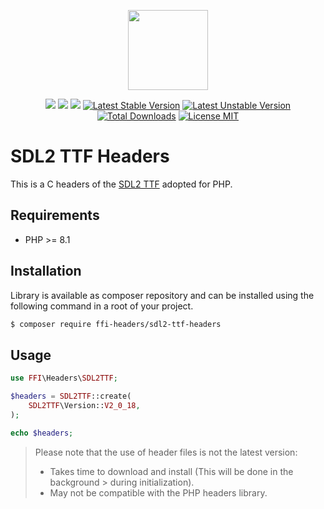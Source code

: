 <p align="center">
    <a href="https://github.com/php-ffi-headers">
        <img src="https://avatars.githubusercontent.com/u/101121010?s=256" width="128" />
    </a>
</p>

<p align="center">
    <a href="https://github.com/php-ffi-headers/sdl2-ttf-headers/actions"><img src="https://github.com/php-ffi-headers/sdl2-ttf-headers/workflows/build/badge.svg"></a>
    <a href="https://packagist.org/packages/ffi-headers/sdl2-ttf-headers"><img src="https://img.shields.io/badge/PHP-8.1.0-ff0140.svg"></a>
    <a href="https://packagist.org/packages/ffi-headers/sdl2-ttf-headers"><img src="https://img.shields.io/badge/SDL2%20TTF-2.20.1-cc3c20.svg"></a>
    <a href="https://packagist.org/packages/ffi-headers/sdl2-ttf-headers"><img src="https://poser.pugx.org/ffi-headers/sdl2-ttf-headers/version" alt="Latest Stable Version"></a>
    <a href="https://packagist.org/packages/ffi-headers/sdl2-ttf-headers"><img src="https://poser.pugx.org/ffi-headers/sdl2-ttf-headers/v/unstable" alt="Latest Unstable Version"></a>
    <a href="https://packagist.org/packages/ffi-headers/sdl2-ttf-headers"><img src="https://poser.pugx.org/ffi-headers/sdl2-ttf-headers/downloads" alt="Total Downloads"></a>
    <a href="https://raw.githubusercontent.com/php-ffi-headers/sdl2-ttf-headers/master/LICENSE.md"><img src="https://poser.pugx.org/ffi-headers/sdl2-ttf-headers/license" alt="License MIT"></a>
</p>

# SDL2 TTF Headers

This is a C headers of the [SDL2 TTF](https://github.com/libsdl-org/SDL_ttf) adopted for PHP.

## Requirements

- PHP >= 8.1

## Installation

Library is available as composer repository and can be installed using the
following command in a root of your project.

```sh
$ composer require ffi-headers/sdl2-ttf-headers
```

## Usage

```php
use FFI\Headers\SDL2TTF;

$headers = SDL2TTF::create(
    SDL2TTF\Version::V2_0_18,
);

echo $headers;
```

> Please note that the use of header files is not the latest version:
> - Takes time to download and install (This will be done in the background
    >   during initialization).
> - May not be compatible with the PHP headers library.

